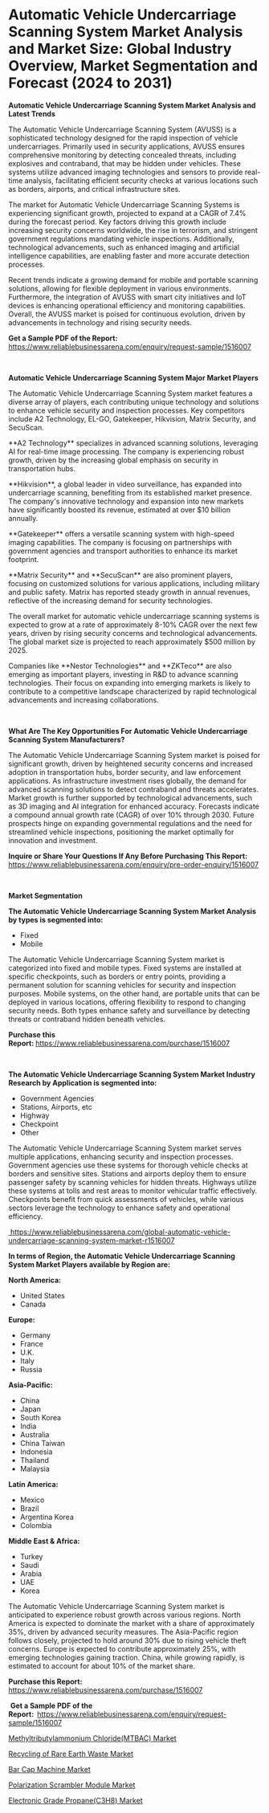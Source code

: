 <p><h1>Automatic Vehicle Undercarriage Scanning System Market Analysis and Market Size: Global Industry Overview, Market Segmentation and Forecast (2024 to 2031)</h1></p><p><strong>Automatic Vehicle Undercarriage Scanning System Market Analysis and Latest Trends</strong></p>
<p><p>The Automatic Vehicle Undercarriage Scanning System (AVUSS) is a sophisticated technology designed for the rapid inspection of vehicle undercarriages. Primarily used in security applications, AVUSS ensures comprehensive monitoring by detecting concealed threats, including explosives and contraband, that may be hidden under vehicles. These systems utilize advanced imaging technologies and sensors to provide real-time analysis, facilitating efficient security checks at various locations such as borders, airports, and critical infrastructure sites.</p><p>The market for Automatic Vehicle Undercarriage Scanning Systems is experiencing significant growth, projected to expand at a CAGR of 7.4% during the forecast period. Key factors driving this growth include increasing security concerns worldwide, the rise in terrorism, and stringent government regulations mandating vehicle inspections. Additionally, technological advancements, such as enhanced imaging and artificial intelligence capabilities, are enabling faster and more accurate detection processes.</p><p>Recent trends indicate a growing demand for mobile and portable scanning solutions, allowing for flexible deployment in various environments. Furthermore, the integration of AVUSS with smart city initiatives and IoT devices is enhancing operational efficiency and monitoring capabilities. Overall, the AVUSS market is poised for continuous evolution, driven by advancements in technology and rising security needs.</p></p>
<p><strong>Get a Sample PDF of the Report:&nbsp;</strong> <a href="https://www.reliablebusinessarena.com/enquiry/request-sample/1516007?utm_campaign=1731&utm_medium=2&utm_source=Github&utm_content=ia&utm_term=30102024&utm_id=automatic-vehicle-undercarriage-scanning-system">https://www.reliablebusinessarena.com/enquiry/request-sample/1516007</a></p>
<p>&nbsp;</p>
<p><strong>Automatic Vehicle Undercarriage Scanning System Major Market Players</strong></p>
<p><p>The Automatic Vehicle Undercarriage Scanning System market features a diverse array of players, each contributing unique technology and solutions to enhance vehicle security and inspection processes. Key competitors include A2 Technology, EL-GO, Gatekeeper, Hikvision, Matrix Security, and SecuScan.</p><p>**A2 Technology** specializes in advanced scanning solutions, leveraging AI for real-time image processing. The company is experiencing robust growth, driven by the increasing global emphasis on security in transportation hubs. </p><p>**Hikvision**, a global leader in video surveillance, has expanded into undercarriage scanning, benefiting from its established market presence. The company's innovative technology and expansion into new markets have significantly boosted its revenue, estimated at over $10 billion annually. </p><p>**Gatekeeper** offers a versatile scanning system with high-speed imaging capabilities. The company is focusing on partnerships with government agencies and transport authorities to enhance its market footprint. </p><p>**Matrix Security** and **SecuScan** are also prominent players, focusing on customized solutions for various applications, including military and public safety. Matrix has reported steady growth in annual revenues, reflective of the increasing demand for security technologies.</p><p>The overall market for automatic vehicle undercarriage scanning systems is expected to grow at a rate of approximately 8-10% CAGR over the next few years, driven by rising security concerns and technological advancements. The global market size is projected to reach approximately $500 million by 2025.</p><p>Companies like **Nestor Technologies** and **ZKTeco** are also emerging as important players, investing in R&D to advance scanning technologies. Their focus on expanding into emerging markets is likely to contribute to a competitive landscape characterized by rapid technological advancements and increasing collaborations.</p></p>
<p>&nbsp;</p>
<p><strong>What Are The Key Opportunities For Automatic Vehicle Undercarriage Scanning System Manufacturers?</strong></p>
<p><p>The Automatic Vehicle Undercarriage Scanning System market is poised for significant growth, driven by heightened security concerns and increased adoption in transportation hubs, border security, and law enforcement applications. As infrastructure investment rises globally, the demand for advanced scanning solutions to detect contraband and threats accelerates. Market growth is further supported by technological advancements, such as 3D imaging and AI integration for enhanced accuracy. Forecasts indicate a compound annual growth rate (CAGR) of over 10% through 2030. Future prospects hinge on expanding governmental regulations and the need for streamlined vehicle inspections, positioning the market optimally for innovation and investment.</p></p>
<p><strong>Inquire or Share Your Questions If Any Before Purchasing This Report:</strong> <a href="https://www.reliablebusinessarena.com/enquiry/pre-order-enquiry/1516007?utm_campaign=1731&utm_medium=2&utm_source=Github&utm_content=ia&utm_term=30102024&utm_id=automatic-vehicle-undercarriage-scanning-system">https://www.reliablebusinessarena.com/enquiry/pre-order-enquiry/1516007</a></p>
<p>&nbsp;</p>
<p><strong>Market Segmentation</strong></p>
<p><strong>The Automatic Vehicle Undercarriage Scanning System Market Analysis by types is segmented into:</strong></p>
<p><ul><li>Fixed</li><li>Mobile</li></ul></p>
<p><p>The Automatic Vehicle Undercarriage Scanning System market is categorized into fixed and mobile types. Fixed systems are installed at specific checkpoints, such as borders or entry points, providing a permanent solution for scanning vehicles for security and inspection purposes. Mobile systems, on the other hand, are portable units that can be deployed in various locations, offering flexibility to respond to changing security needs. Both types enhance safety and surveillance by detecting threats or contraband hidden beneath vehicles.</p></p>
<p><strong>Purchase this Report:&nbsp;</strong><a href="https://www.reliablebusinessarena.com/purchase/1516007?utm_campaign=1731&utm_medium=2&utm_source=Github&utm_content=ia&utm_term=30102024&utm_id=automatic-vehicle-undercarriage-scanning-system">https://www.reliablebusinessarena.com/purchase/1516007</a></p>
<p>&nbsp;</p>
<p><strong>The Automatic Vehicle Undercarriage Scanning System Market Industry Research by Application is segmented into:</strong></p>
<p><ul><li>Government Agencies</li><li>Stations, Airports, etc</li><li>Highway</li><li>Checkpoint</li><li>Other</li></ul></p>
<p><p>The Automatic Vehicle Undercarriage Scanning System market serves multiple applications, enhancing security and inspection processes. Government agencies use these systems for thorough vehicle checks at borders and sensitive sites. Stations and airports deploy them to ensure passenger safety by scanning vehicles for hidden threats. Highways utilize these systems at tolls and rest areas to monitor vehicular traffic effectively. Checkpoints benefit from quick assessments of vehicles, while various sectors leverage the technology to enhance safety and operational efficiency.</p></p>
<p><a href="https://www.reliablebusinessarena.com/global-automatic-vehicle-undercarriage-scanning-system-market-r1516007?utm_campaign=1731&utm_medium=2&utm_source=Github&utm_content=ia&utm_term=30102024&utm_id=automatic-vehicle-undercarriage-scanning-system">&nbsp;https://www.reliablebusinessarena.com/global-automatic-vehicle-undercarriage-scanning-system-market-r1516007</a></p>
<p><strong>In terms of Region, the Automatic Vehicle Undercarriage Scanning System Market Players available by Region are:</strong></p>
<p>
    <p> <strong> North America: </strong>
        <ul>
            <li>United States</li>
            <li>Canada</li>
        </ul>
        </p> 
    <p> <strong> Europe: </strong>
        <ul>
            <li>Germany</li>
            <li>France</li>
            <li>U.K.</li>
            <li>Italy</li>
            <li>Russia</li>
        </ul>
        </p> 
    <p> <strong> Asia-Pacific: </strong>
        <ul>
            <li>China</li>
            <li>Japan</li>
            <li>South Korea</li>
            <li>India</li>
            <li>Australia</li>
            <li>China Taiwan</li>
            <li>Indonesia</li>
            <li>Thailand</li>
            <li>Malaysia</li>
        </ul>
        </p> 
    <p> <strong> Latin America: </strong>
        <ul>
            <li>Mexico</li>
            <li>Brazil</li>
            <li>Argentina Korea</li>
            <li>Colombia</li>
        </ul>
        </p> 
    <p> <strong> Middle East & Africa: </strong>
        <ul>
            <li>Turkey</li>
            <li>Saudi</li>
            <li>Arabia</li>
            <li>UAE</li>
            <li>Korea</li>
        </ul>
    </p>
    </p>
<p><p>The Automatic Vehicle Undercarriage Scanning System market is anticipated to experience robust growth across various regions. North America is expected to dominate the market with a share of approximately 35%, driven by advanced security measures. The Asia-Pacific region follows closely, projected to hold around 30% due to rising vehicle theft concerns. Europe is expected to contribute approximately 25%, with emerging technologies gaining traction. China, while growing rapidly, is estimated to account for about 10% of the market share.</p></p>
<p><strong>Purchase this Report: </strong><a href="https://www.reliablebusinessarena.com/purchase/1516007?utm_campaign=1731&utm_medium=2&utm_source=Github&utm_content=ia&utm_term=30102024&utm_id=automatic-vehicle-undercarriage-scanning-system">https://www.reliablebusinessarena.com/purchase/1516007</a></p>
<p>&nbsp;<strong>Get a Sample PDF of the Report:&nbsp;&nbsp;</strong><a href="https://www.reliablebusinessarena.com/enquiry/request-sample/1516007?utm_campaign=1731&utm_medium=2&utm_source=Github&utm_content=ia&utm_term=30102024&utm_id=automatic-vehicle-undercarriage-scanning-system">https://www.reliablebusinessarena.com/enquiry/request-sample/1516007</a></p>
<p><strong></strong></p>
<p><p><a href="https://www.linkedin.com/pulse/methyltributylammonium-chloridemtbac-market-maturity-analysis-vl8hc?utm_campaign=1731&utm_medium=2&utm_source=Github&utm_content=ia&utm_term=30102024&utm_id=automatic-vehicle-undercarriage-scanning-system">Methyltributylammonium Chloride(MTBAC) Market</a></p><p><a href="https://www.linkedin.com/pulse/strategic-roadmap-global-recycling-rare-earth-waste-market-insights-5ufyc?utm_campaign=1731&utm_medium=2&utm_source=Github&utm_content=ia&utm_term=30102024&utm_id=automatic-vehicle-undercarriage-scanning-system">Recycling of Rare Earth Waste Market</a></p><p><a href="https://github.com/FahadAhmed223/Market-Research-Report-List-1/blob/main/bar-cap-machine-market.md?utm_campaign=1731&utm_medium=2&utm_source=Github&utm_content=ia&utm_term=30102024&utm_id=automatic-vehicle-undercarriage-scanning-system">Bar Cap Machine Market</a></p><p><a href="https://www.linkedin.com/pulse/polarization-scrambler-module-market-industry-trends-forecast-zcime?utm_campaign=1731&utm_medium=2&utm_source=Github&utm_content=ia&utm_term=30102024&utm_id=automatic-vehicle-undercarriage-scanning-system">Polarization Scrambler Module Market</a></p><p><a href="https://www.linkedin.com/pulse/future-trends-global-electronic-grade-propanec3h8-market-dzrnc?utm_campaign=1731&utm_medium=2&utm_source=Github&utm_content=ia&utm_term=30102024&utm_id=automatic-vehicle-undercarriage-scanning-system">Electronic Grade Propane(C3H8) Market</a></p></p>